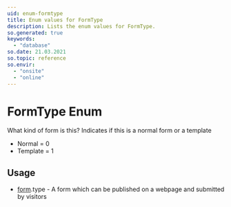 ```yaml
---
uid: enum-formtype
title: Enum values for FormType
description: Lists the enum values for FormType.
so.generated: true
keywords:
  - "database"
so.date: 21.03.2021
so.topic: reference
so.envir:
  - "onsite"
  - "online"
---
```


# FormType Enum

What kind of form is this? Indicates if this is a normal form or a template

* Normal = 0
* Template = 1

## Usage

* [form](../form.md).type - A form which can be published on a webpage and submitted by visitors
